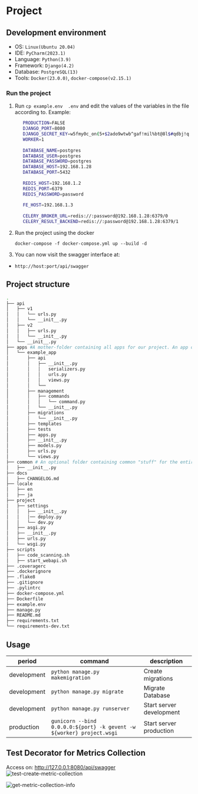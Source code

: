 Project
===

## Development environment
- OS: `Linux(Ubuntu 20.04)`
- IDE: `PyCharm(2023.1)`
- Language: `Python(3.9)`
- Framework: `Django(4.2)`
- Database: `PostgreSQL(13)`
- Tools: `Docker(23.0.0)`, `docker-compose(v2.15.1)`


### Run the project
1. Run `cp example.env  .env` and edit the values of the variables in the file according to.
   Example: 
   ```bash
      PRODUCTION=FALSE
      DJANGO_PORT=8080
      DJANGO_SECRET_KEY=w5fmy0c_on(5+$2ado9wtwb^gaf!mil%bt@8l$#qdbj!q
      WORKER=1
      
      DATABASE_NAME=postgres
      DATABASE_USER=postgres
      DATABASE_PASSWORD=postgres
      DATABASE_HOST=192.168.1.28
      DATABASE_PORT=5432
      
      REDIS_HOST=192.168.1.2
      REDIS_PORT=6379
      REDIS_PASSWORD=password
      
      FE_HOST=192.168.1.3
      
      CELERY_BROKER_URL=redis://:password@192.168.1.28:6379/0
      CELERY_RESULT_BACKEND=redis://:password@192.168.1.28:6379/1

   ```
2. Run the project using the docker 
   ```
   docker-compose -f docker-compose.yml up --build -d
   ```
3. You can now visit the swagger interface at:       
- `http://host:port/api/swagger`

## Project structure
```bash
.
├── api
│   ├── v1
│   │   └── urls.py
│   │   └── __init__.py
│   ├── v2
│   │   ├── urls.py
│   │   └── __init__.py
│   └── __init__.py
├── apps #A mother-folder containing all apps for our project. An app can be a django template project
│   └── example_app 
│       ├── api
│       │   ├── __init__.py
│       │   │   serializers.py
│       │   │   urls.py
│       │   │   views.py
│       │   └── 
│       ├── management
│       │   ├── commands
│       │   │   └── command.py
│       │   └── __init__.py
│       ├── migrations
│       │   └── __init__.py
│       ├── templates
│       ├── tests
│       ├── apps.py
│       ├── __init__.py
│       ├── models.py
│       ├── urls.py
│       └── views.py
├── common # An optional folder containing common "stuff" for the entire project
│   ├── __init__.py
├── docs
│   ├── CHANGELOG.md
├── locale
│   ├── en
│   ├── ja
├── project
│   ├── settings
│   │   ├── __init__.py
│   │   │── deploy.py
│   │   └── dev.py
│   ├── asgi.py
│   ├── __init__.py
│   ├── urls.py
│   └── wsgi.py
├── scripts
│   ├── code_scanning.sh
│   ├── start_webapi.sh
├── .coveragerc
├── .dockerignore
├── .flake8
├── .gitignore
├── .pylintrc
├── docker-compose.yml
├── Dockerfile
├── example.env
├── manage.py
├── README.md
├── requirements.txt
└── requirements-dev.txt
```

## Usage

| period      | command                                                               | description              |
|-------------|-----------------------------------------------------------------------|--------------------------|
| development | `python manage.py makemigration`                                      | Create migrations        |
| development | `python manage.py migrate`                                            | Migrate Database         |
| development | `python manage.py runserver`                                          | Start server development |
| production  | `gunicorn --bind 0.0.0.0:${port} -k gevent -w ${worker} project.wsgi` | Start server production  | 

## Test Decorator for Metrics Collection

   Access on: http://127.0.0.1:8080/api/swagger
   ![test-create-metric-collection](https://github.com/user-attachments/assets/09cfc4a2-cd1f-47ea-94b7-b437b0a3b599)

   ![get-metric-collection-info](https://github.com/user-attachments/assets/bfa9a70e-c2dd-4612-8ab3-aeba83ce5e42)
